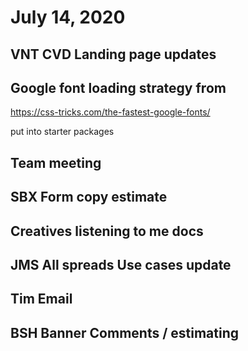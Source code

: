 # July 14, 2020

## VNT CVD Landing page updates

## Google font loading strategy from 
https://css-tricks.com/the-fastest-google-fonts/

put into starter packages

## Team meeting

## SBX Form copy estimate

## Creatives listening to me docs

## JMS All spreads Use cases update

## Tim Email

## BSH Banner Comments / estimating